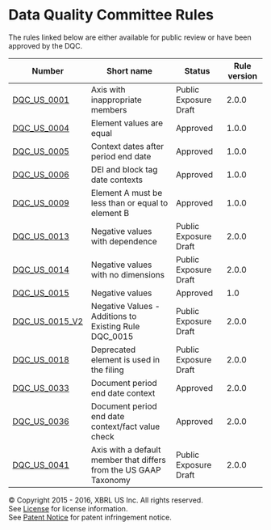 # Data Quality Committee Rules

The rules linked below are either available for public review or have been approved by the DQC.

| Number | Short name | Status | Rule version |
| ----- | ----- | ----- | ----- |
| [DQC_US_0001](DQC_US_0001/DQC_0001.md) | Axis with inappropriate members | Public Exposure Draft | 2.0.0 |
| [DQC_US_0004](DQC_US_0004/DQC_0004.md) | Element values are equal | Approved | 1.0.0 |
| [DQC_US_0005](DQC_US_0005/DQC_0005.md) | Context dates after period end date | Approved | 1.0.0 |
| [DQC_US_0006](DQC_US_0006/DQC_0006.md) | DEI and block tag date contexts | Approved | 1.0.0 |
| [DQC_US_0009](DQC_US_0009/DQC_0009.md) | Element A must be less than or equal to element B | Approved | 1.0.0 |
| [DQC_US_0013](DQC_US_0013/DQC_0013.md) | Negative values with dependence | Public Exposure Draft | 2.0.0 |
| [DQC_US_0014](DQC_US_0014/DQC_0014.md) | Negative values with no dimensions | Public Exposure Draft | 2.0.0 |
| [DQC_US_0015](DQC_US_0015/DQC_0015.md) | Negative values | Approved | 1.0 |
| [DQC_US_0015_V2](DQC_US_0015/DQC_0015_V2.md) | Negative Values - Additions to Existing Rule DQC_0015 | Public Exposure Draft | 2.0.0 |
| [DQC_US_0018](DQC_US_0018/DQC_0018.md) | Deprecated element is used in the filing | Public Exposure Draft | 2.0.0 |
| [DQC_US_0033](DQC_US_0033/DQC_0033.md) | Document period end date context | Approved | 2.0.0   |
| [DQC_US_0036](DQC_US_0036/DQC_0036.md) | Document period end date context/fact value check | Approved | 2.0.0 |
| [DQC_US_0041](DQC_US_0041/DQC_0041.md) | Axis with a default member that differs from the US GAAP Taxonomy | Public Exposure Draft | 2.0.0 |

© Copyright 2015 - 2016, XBRL US Inc. All rights reserved.   
See [License](../License.md) for license information.  
See [Patent Notice](../PatentNotice.md) for patent infringement notice.
